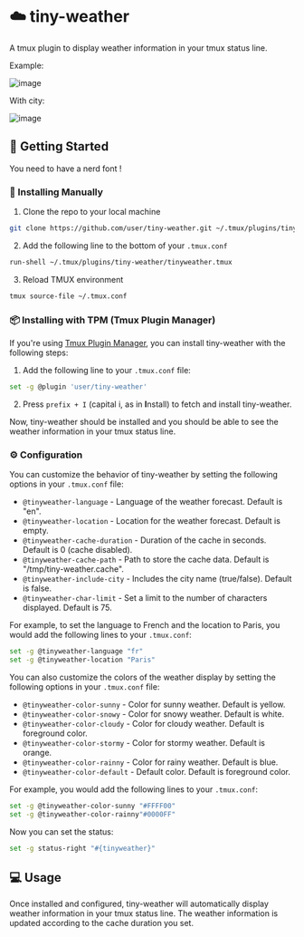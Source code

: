 # :cloud: tiny-weather

A tmux plugin to display weather information in your tmux status line.

Example:

![image](https://github.com/rachartier/tiny-weather/assets/2057541/4e612cb1-1de4-4603-8427-d69a70830513)


With city:

![image](https://github.com/rachartier/tiny-weather/assets/2057541/bb01019e-bbde-4ec8-b4c8-d38c7e643442)


## :rocket: Getting Started 

You need to have a nerd font !

### :wrench: Installing Manually

1. Clone the repo to your local machine
```sh
git clone https://github.com/user/tiny-weather.git ~/.tmux/plugins/tiny-weather
```
2. Add the following line to the bottom of your `.tmux.conf`
```sh
run-shell ~/.tmux/plugins/tiny-weather/tinyweather.tmux
```
3. Reload TMUX environment
```sh
tmux source-file ~/.tmux.conf
```

### :package: Installing with TPM (Tmux Plugin Manager) 

If you're using [Tmux Plugin Manager](https://github.com/tmux-plugins/tpm), you can install tiny-weather with the following steps:

1. Add the following line to your `.tmux.conf` file:
```sh
set -g @plugin 'user/tiny-weather'
```
2. Press `prefix + I` (capital i, as in **I**nstall) to fetch and install tiny-weather.

Now, tiny-weather should be installed and you should be able to see the weather information in your tmux status line.

### :gear: Configuration

You can customize the behavior of tiny-weather by setting the following options in your `.tmux.conf` file:

- `@tinyweather-language` - Language of the weather forecast. Default is "en".
- `@tinyweather-location` - Location for the weather forecast. Default is empty.
- `@tinyweather-cache-duration` - Duration of the cache in seconds. Default is 0 (cache disabled).
- `@tinyweather-cache-path` - Path to store the cache data. Default is "/tmp/tiny-weather.cache".
- `@tinyweather-include-city` - Includes the city name (true/false). Default is false.
- `@tinyweather-char-limit` - Set a limit to the number of characters displayed. Default is 75.

For example, to set the language to French and the location to Paris, you would add the following lines to your `.tmux.conf`:

```sh
set -g @tinyweather-language "fr"
set -g @tinyweather-location "Paris"
```

You can also customize the colors of the weather display by setting the following options in your `.tmux.conf` file:

- `@tinyweather-color-sunny` - Color for sunny weather. Default is yellow.
- `@tinyweather-color-snowy` - Color for snowy weather. Default is white.
- `@tinyweather-color-cloudy` - Color for cloudy weather. Default is foreground color.
- `@tinyweather-color-stormy` - Color for stormy weather. Default is orange.
- `@tinyweather-color-rainny` - Color for rainy weather. Default is blue.
- `@tinyweather-color-default` - Default color. Default is foreground color.

For example, you would add the following lines to your `.tmux.conf`:

```sh
set -g @tinyweather-color-sunny "#FFFF00"
set -g @tinyweather-color-rainny"#0000FF"
```

Now you can set the status:

```sh
set -g status-right "#{tinyweather}"
```

## :computer: Usage

Once installed and configured, tiny-weather will automatically display weather information in your tmux status line. The weather information is updated according to the cache duration you set.

